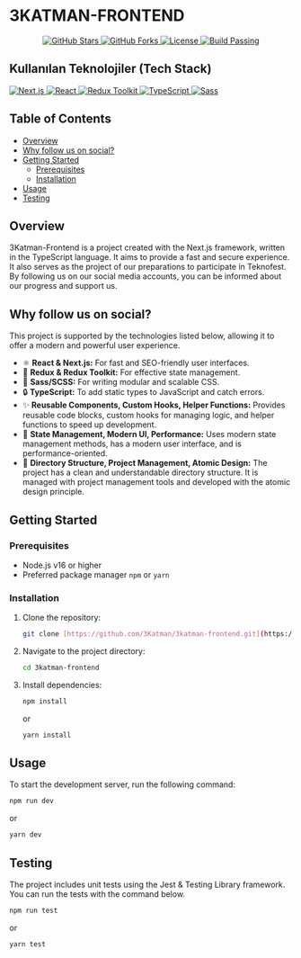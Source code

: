 # 3KATMAN-FRONTEND

<p align="center">
  <a href="https://github.com/metabtw/3katman-frontend/stargazers">
    <img src="https://img.shields.io/github/stars/metabtw/3katman-frontend?style=for-the-badge" alt="GitHub Stars"/>
  </a>
  <a href="https://github.com/metabtw/3katman-frontend/network/members">
    <img src="https://img.shields.io/github/forks/metabtw/3katman-frontend?style=for-the-badge" alt="GitHub Forks"/>
  </a>
  <a href="https://github.com/metabtw/3katman-frontend/blob/main/LICENSE">
    <img src="https://img.shields.io/github/license/metabtw/3katman-frontend?style=for-the-badge" alt="License"/>
  </a>
  <a href="#">
    <img src="https://img.shields.io/badge/build-passing-green?style=for-the-badge" alt="Build Passing"/>
  </a>
</p>

## Kullanılan Teknolojiler (Tech Stack)

<p align="left">
  <a href="https://nextjs.org/" target="_blank">
    <img src="https://img.shields.io/badge/Next.js-000000?style=for-the-badge&logo=nextdotjs&logoColor=white" alt="Next.js"/>
  </a>
  <a href="https://reactjs.org/" target="_blank">
    <img src="https://img.shields.io/badge/React-20232A?style=for-the-badge&logo=react&logoColor=61DAFB" alt="React"/>
  </a>
  <a href="https://redux-toolkit.js.org/" target="_blank">
    <img src="https://img.shields.io/badge/Redux_Toolkit-593D88?style=for-the-badge&logo=redux&logoColor=white" alt="Redux Toolkit"/>
  </a>
  <a href="https://www.typescriptlang.org/" target="_blank">
    <img src="https://img.shields.io/badge/TypeScript-3178C6?style=for-the-badge&logo=typescript&logoColor=white" alt="TypeScript"/>
  </a>
  <a href="https://sass-lang.com/" target="_blank">
    <img src="https://img.shields.io/badge/Sass-CC6699?style=for-the-badge&logo=sass&logoColor=white" alt="Sass"/>
  </a>
</p>

## Table of Contents

- [Overview](#overview)
- [Why follow us on social?](#why-follow-us-on-social)
- [Getting Started](#getting-started)
  - [Prerequisites](#prerequisites)
  - [Installation](#installation)
- [Usage](#usage)
- [Testing](#testing)

## Overview

3Katman-Frontend is a project created with the Next.js framework, written in the TypeScript language. It aims to provide a fast and secure experience. It also serves as the project of our preparations to participate in Teknofest. By following us on our social media accounts, you can be informed about our progress and support us.

## Why follow us on social?

This project is supported by the technologies listed below, allowing it to offer a modern and powerful user experience.

-   ⚛️ **React & Next.js:** For fast and SEO-friendly user interfaces.
-   🔄 **Redux & Redux Toolkit:** For effective state management.
-   🎨 **Sass/SCSS:** For writing modular and scalable CSS.
-   🔒 **TypeScript:** To add static types to JavaScript and catch errors.
-   ✨ **Reusable Components, Custom Hooks, Helper Functions:** Provides reusable code blocks, custom hooks for managing logic, and helper functions to speed up development.
-   🚀 **State Management, Modern UI, Performance:** Uses modern state management methods, has a modern user interface, and is performance-oriented.
-   📂 **Directory Structure, Project Management, Atomic Design:** The project has a clean and understandable directory structure. It is managed with project management tools and developed with the atomic design principle.

## Getting Started

### Prerequisites

-   Node.js v16 or higher
-   Preferred package manager `npm` or `yarn`

### Installation

1.  Clone the repository:
    ```sh
    git clone [https://github.com/3Katman/3katman-frontend.git](https://github.com/3Katman/3katman-frontend.git)
    ```
2.  Navigate to the project directory:
    ```sh
    cd 3katman-frontend
    ```
3.  Install dependencies:
    ```sh
    npm install
    ```
    or
    ```sh
    yarn install
    ```

## Usage

To start the development server, run the following command:

```sh
npm run dev
```

or

```sh
yarn dev
```

## Testing

The project includes unit tests using the Jest & Testing Library framework. You can run the tests with the command below.

```sh
npm run test
```

or

```sh
yarn test
```
